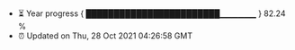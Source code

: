 - ⏳ Year progress { ████████████████████████▁▁▁▁▁▁ } 82.24 %
- ⏰ Updated on Thu, 28 Oct 2021 04:26:58 GMT

